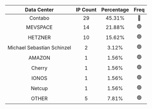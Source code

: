 | Data Center | IP Count | Percentage | Freq |
|:------------:|:--------:|:-----------:|:-----:|
| Contabo | 29 | 45.31% | 🔴 |
| MEVSPACE | 14 | 21.88% | 🟢 |
| HETZNER | 10 | 15.62% | 🟢 |
| Michael Sebastian Schinzel | 2 | 3.12% | 🟢 |
| AMAZON | 1 | 1.56% | 🟢 |
| Cherry | 1 | 1.56% | 🟢 |
| IONOS | 1 | 1.56% | 🟢 |
| Netcup | 1 | 1.56% | 🟢 |
| OTHER | 5 | 7.81% | 🟢 |